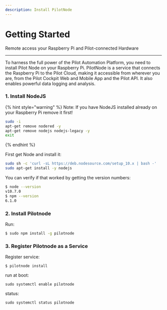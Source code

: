```yaml
---
description: Install PilotNode
---
```


# Getting Started
<p class="subtitle">Remote access your Raspberry Pi and Pilot-connected Hardware</p>

---

To harness the full power of the Pilot Automation Platform, you need to install Pilot Node on your Raspberry Pi. PilotNode is a service that connects the Raspberry Pi to the Pilot Cloud, making it accessible from wherever you are, from the Pilot Cockpit Web and Mobile App and the Pilot API. It also enables powerful data logging and analysis.

### 1. Install NodeJS

{% hint style="warning" %}
Note: If you have NodeJS installed already on your Raspberry Pi remove it first!
``` bash
sudo -i
apt-get remove nodered -y
apt-get remove nodejs nodejs-legacy -y
exit
```
{% endhint %}

First get Node and install it:
``` bash
sudo sh -c 'curl -sL https://deb.nodesource.com/setup_10.x | bash -'
sudo apt-get install -y nodejs
```

You can verify if that worked by getting the version numbers:

``` bash
$ node --version
v10.7.0
$ npm --version
6.1.0
```
### 2. Install Pilotnode

Run:
``` bash
$ sudo npm install -g pilotnode
```


### 3. Register Pilotnode as a Service

Register service:
```
$ pilotnode install
```

run at boot:
```
sudo systemctl enable pilotnode
```

status:
```
sudo systemctl status pilotnode
```